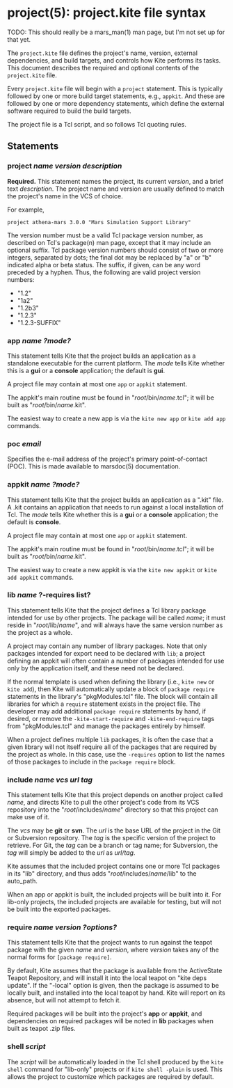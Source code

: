 # project(5): project.kite file syntax

TODO: This should really be a mars_man(1) man page, but I'm not set up 
for that yet.

The `project.kite` file defines the project's name, version, external
dependencies, and build targets, and controls how Kite performs its tasks.
This document describes the required and optional contents of the 
`project.kite` file. 

Every `project.kite` file will begin with a `project` statement.  This
is typically followed by one or more build target statements, e.g.,
`appkit`.  And these are followed by one or more dependency
statements, which define the external software required to build the
build targets.

The project file is a Tcl script, and so follows Tcl quoting 
rules.

## Statements

### project _name version description_

**Required.** This statement names the project, its
current _version_, and a brief text _description_.  The project
name and version are usually defined to match the 
project's name in the VCS of choice.

For example,

    project athena-mars 3.0.0 "Mars Simulation Support Library"

The version number must be a valid Tcl package version number, as 
described on Tcl's package(n) man page, except that it may include
an optional suffix.  Tcl package version numbers should consist of two 
or more integers, separated by dots; the final dot may be replaced by
"a" or "b" indicated alpha or beta status.  The suffix, if given,
can be any word preceded by a hyphen.  Thus, the following are valid
project version numbers:

* "1.2"
* "1a2"
* "1.2b3"
* "1.2.3"
* "1.2.3-SUFFIX"

### app _name_ _?mode?_

This statement tells Kite that the project builds an application as a
standalone executable for the current platform.  The _mode_ tells Kite 
whether this is a **gui** or a **console** application; the default 
is **gui**.

A project file may contain at most one `app` or `appkit` statement.

The appkit's main routine must be found in "<i>root</i>/bin/<i>name</i>.tcl";
it will be built as "<i>root</i>/bin/<i>name</i>.kit".

The easiest way to create a new app is via the `kite new app` or 
`kite add app` commands.

### poc _email_

Specifies the e-mail address of the project's primary point-of-contact
(POC).  This is made available to marsdoc(5) documentation.

### appkit _name_ _?mode?_

This statement tells Kite that the project builds an application as a ".kit"
file.  A .kit contains an application that needs to run against a local 
installation of Tcl.  The _mode_ tells Kite whether this is a **gui**
or a **console** application; the default is **console**.

A project file may contain at most one `app` or `appkit` statement.

The appkit's main routine must be found in "<i>root</i>/bin/<i>name</i>.tcl";
it will be built as "<i>root</i>/bin/<i>name</i>.kit".

The easiest way to create a new appkit is via the `kite new appkit` or 
`kite add appkit` commands.

### lib _name_ ?-requires list?

This statement tells Kite that the project defines a Tcl library package
intended for use by other projects.  The package will be called _name_;
it must reside in "<i>root</i>/lib/<i>name</i>", and will always have the 
same version number as the project as a whole.

A project may contain any number of library packages.  Note that only
packages intended for export need to be declared with `lib`; a project
defining an appkit will often contain a number of packages intended for
use only by the application itself, and these need not be declared.

If the normal template is used when defining the library (i.e., 
`kite new` or `kite add`), then Kite will automatically update a block
of `package require` statements in the library's "pkgModules.tcl" file.
The block will contain all libraries for which a `require` statement
exists in the project file.  The developer may add additional 
`package require` statements by hand, if desired, or remove the
`-kite-start-require` and `-kite-end-require` tags from "pkgModules.tcl"
and manage the packages entirely by himself.

When a project defines multiple `lib` packages, it is often the case
that a given library will not itself require all of the packages that
are required by the project as whole.  In this case, use the 
`-requires` option to list the names of those packages to include
in the `package require` block.

### include _name vcs url tag_

This statement tells Kite that this project depends on another project 
called _name_, and directs Kite to pull the other project's code from its
VCS repository into the "<i>root</i>/includes/<i>name</i>" directory
so that this project can make use of it.

The _vcs_ may be **git** or **svn**.  The _url_ is the base URL of the 
project in the Git or Subversion repository.  The _tag_ is the specific
version of the project to retrieve.  For Git, the _tag_ can be a 
branch or tag name; for Subversion, the _tag_ will simply be added to
the _url_ as _url/tag_.

Kite assumes that the included project contains one or more Tcl
packages in its "lib" directory, and thus adds 
"<i>root</i>/includes/<i>name</i>/lib" to the auto_path.

When an app or appkit is built, the included projects will be built into it.
For lib-only projects, the included projects are available for testing, but
will not be built into the exported packages.

### require _name version ?options?_

This statement tells Kite that the project wants to run against the 
teapot package with the given _name_ and _version_, where _version_
takes any of the normal forms for `[package require]`.  

By default, Kite assumes that the package is available from the
ActiveState Teapot Repository, and will install it into the local 
teapot on "kite deps update".  If the "-local" option is given, then
the package is assumed to be locally built, and installed into the
local teapot by hand.  Kite will report on its absence, but will
not attempt to fetch it.

Required packages will be built into the project's 
**app** or **appkit**, and dependencies on required packages will
be noted in **lib** packages when built as teapot .zip files.


### shell _script_

The _script_ will be automatically loaded in the Tcl shell produced
by the `kite shell` command for "lib-only" projects or if 
`kite shell -plain` is used.  This allows the project to customize
which packages are required by default.
